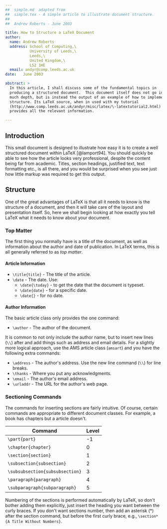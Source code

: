 ```yaml
---
##  simple.md  adapted from
##  simple.tex - A simple article to illustrate document structure.
##
##  Andrew Roberts - June 2003

title: How to Structure a LaTeX Document
author:
  name: Andrew Roberts
  address: School of Computing,\
           University of Leeds,\
           Leeds,\
           United Kingdom,\
           LS2 1HE
  email: andyr@comp.leeds.ac.uk  
date:   June 2003

abstract: >
  In this article, I shall discuss some of the fundamental topics in
  producing a structured document.  This document itself does not go into
  much depth, but is instead the output of an example of how to implement
  structure. Its LaTeX source, when in used with my tutorial
  (http://www.comp.leeds.ac.uk/andyr/misc/latex/\-latextutorial2.html)
  provides all the relevant information.

---
```




## Introduction

This small document is designed to illustrate how easy it is to create a
well structured document within LaTeX [@lamport94].  You should quickly be able to
see how the article looks very professional, despite the content being
far from academic.  Titles, section headings, justified text, text
formatting etc., is all there, and you would be surprised when you see
just how little markup was required to get this output.

## Structure

One of the great advantages of LaTeX is that all it needs to know is
the structure of a document, and then it will take care of the layout
and presentation itself.  So, here we shall begin looking at how exactly
you tell LaTeX what it needs to know about your document.

### Top Matter

The first thing you normally have is a title of the document, as well as
information about the author and date of publication.  In LaTeX terms,
this is all generally referred to as *top matter*.

#### Article Information

* `\title{title}` - The title of the article.
* `\date`         - The date. Use:
  * `\date{\today}` - to get the date that the document is typeset.
  * `\date{date}`   - for a specific date.
  * `\date{}`       - for no date.

#### Author Information

The basic article class only provides the one command:

* `\author` - The author of the document.

It is common to not only include the author name, but to insert new
lines (`\\`) after and add things such
as address and email details.  For a slightly more logical approach, use
the AMS article class (`amsart`) and you have the following extra
commands:

* `\address` - The author's address.  Use the new line command (`\\`) for line breaks.
* `\thanks`  - Where you put any acknowledgments.
* `\email`   - The author's email address.
* `\urladdr` - The URL for the author's web page.


### Sectioning Commands

The commands for inserting sections are fairly intuitive.  Of course,
certain commands are appropriate to different document classes.
For example, a book has chapters but a article doesn't.

| Command                         | Level |
| ------------------------------- | ----- |
| `\part{part}`                   |  -1   |
| `\chapter{chapter}`             |   0   |
| `\section{section}`             |   1   |
| `\subsection{subsection}`       |   2   |
| `\subsubsection{subsubsection}` |   3   |
| `\paragraph{paragraph}`         |   4   |
| `\subparagraph{subparagraph}`   |   5   |


Numbering of the sections is performed automatically by LaTeX, so don't
bother adding them explicitly, just insert the heading you want between
the curly braces.  If you don't want sections number, then add an asterisk (\*) after the
section command, but before the first curly brace, e.g.,
`\section*{A Title Without Numbers}`.


<!-- 
%Create the environment for the bibliography.  Since there is only one
%reference, set the label width to be one character (I shall follow
%convention as use the number '9'.  This is because it helps to remind
%that it is the maximum number of refs that is now permitted by that
%width).
\begin{thebibliography}{9}
%The \bibitem is to start a new reference.  Ensure that the cite_key is
%unique.  You don't need to put each element on a new line, but I did
%simply for readability.
	\bibitem{lamport94}
	  Leslie Lamport,
	  \emph{\LaTeX: A Document Preparation System}.
	  Addison Wesley, Massachusetts,
	  2nd Edition,
	  1994.

\end{thebibliography} %Must end the environment
-->
